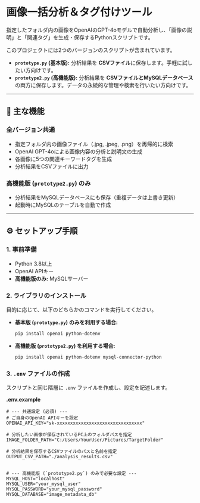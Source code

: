 # 画像一括分析＆タグ付けツール

指定したフォルダ内の画像をOpenAIのGPT-4oモデルで自動分析し、「画像の説明」と「関連タグ」を生成・保存するPythonスクリプトです。

このプロジェクトには2つのバージョンのスクリプトが含まれています。
* **`prototype.py` (基本版):** 分析結果を **CSVファイル**に保存します。手軽に試したい方向けです。
* **`prototype2.py` (高機能版):** 分析結果を **CSVファイルとMySQLデータベース**の両方に保存します。データの永続的な管理や検索を行いたい方向けです。

---

## 📸 主な機能

### 全バージョン共通
-   指定フォルダ内の画像ファイル（.jpg, .jpeg, .png）を再帰的に検索
-   OpenAI GPT-4oによる画像内容の分析と説明文の生成
-   各画像に5つの関連キーワードタグを生成
-   分析結果をCSVファイルに出力

### 高機能版 (`prototype2.py`) のみ
-   分析結果をMySQLデータベースにも保存（重複データは上書き更新）
-   起動時にMySQLのテーブルを自動で作成

---

## ⚙️ セットアップ手順

### 1. 事前準備
-   Python 3.8以上
-   OpenAI APIキー
-   **高機能版のみ:** MySQLサーバー

### 2. ライブラリのインストール
目的に応じて、以下のどちらかのコマンドを実行してください。

* **基本版 (`prototype.py`) のみを利用する場合:**
    ```bash
    pip install openai python-dotenv
    ```

* **高機能版 (`prototype2.py`) を利用する場合:**
    ```bash
    pip install openai python-dotenv mysql-connector-python
    ```

### 3. `.env` ファイルの作成
スクリプトと同じ階層に `.env` ファイルを作成し、設定を記述します。

**.env.example**
```env
# --- 共通設定 (必須) ---
# ご自身のOpenAI APIキーを設定
OPENAI_API_KEY="sk-xxxxxxxxxxxxxxxxxxxxxxxxxxxxxxxx"

# 分析したい画像が保存されているPC上のフォルダパスを指定
IMAGE_FOLDER_PATH="C:/Users/YourUser/Pictures/TargetFolder"

# 分析結果を保存するCSVファイルのパスと名前を指定
OUTPUT_CSV_PATH="./analysis_results.csv"


# --- 高機能版 (`prototype2.py`) のみで必要な設定 ---
MYSQL_HOST="localhost"
MYSQL_USER="your_mysql_user"
MYSQL_PASSWORD="your_mysql_password"
MYSQL_DATABASE="image_metadata_db"
